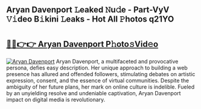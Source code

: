 ## Aryan Davenport 𝙻eaked 𝙽u𝚍e - Part-VyV 𝚅𝚒deo B𝚒kini 𝙻eaks - Hot All 𝙿hotos q21YO

# <h2><a href="http://ld1rg6q.urlbe.top/?page=Aryan+Davenport">🔗🔗👉👉 Aryan Davenport P𝚑oto𝚜Vid𝚎o</a></h2>

[![Aryan Davenport](https://i.imgur.com/eBuTRDB.gif)](http://ld1rg6q.urlbe.top/?page=Aryan+Davenport)
Aryan Davenport, a multifaceted and provocative persona, defies easy description. Her unique approach to building a web presence has allured and offended followers, stimulating debates on artistic expression, consent, and the essence of virtual communities. Despite the ambiguity of her future plans, her mark on online culture is indelible. Fueled by an unyielding resolve and undeniable captivation, Aryan Davenport impact on digital media is revolutionary.
